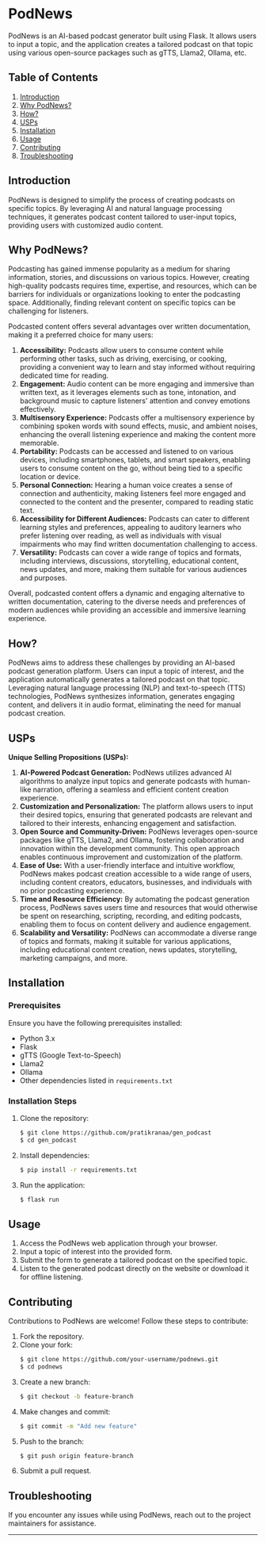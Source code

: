 # PodNews

PodNews is an AI-based podcast generator built using Flask. It allows users to input a topic, and the application creates a tailored podcast on that topic using various open-source packages such as gTTS, Llama2, Ollama, etc.

## Table of Contents

1. [Introduction](#introduction)
2. [Why PodNews?](#Why+PodNews%3F)
3. [How?](#How%3F)
4. [USPs](#USPs)
5. [Installation](#installation)
6. [Usage](#usage)
7. [Contributing](#contributing)
8. [Troubleshooting](#Troubleshooting)

## Introduction

PodNews is designed to simplify the process of creating podcasts on specific topics. By leveraging AI and natural language processing techniques, it generates podcast content tailored to user-input topics, providing users with customized audio content.

## Why PodNews?

Podcasting has gained immense popularity as a medium for sharing information, stories, and discussions on various topics. However, creating high-quality podcasts requires time, expertise, and resources, which can be barriers for individuals or organizations looking to enter the podcasting space. Additionally, finding relevant content on specific topics can be challenging for listeners.


Podcasted content offers several advantages over written documentation, making it a preferred choice for many users:

1. **Accessibility:** Podcasts allow users to consume content while performing other tasks, such as driving, exercising, or cooking, providing a convenient way to learn and stay informed without requiring dedicated time for reading.
2. **Engagement:** Audio content can be more engaging and immersive than written text, as it leverages elements such as tone, intonation, and background music to capture listeners' attention and convey emotions effectively.
3. **Multisensory Experience:** Podcasts offer a multisensory experience by combining spoken words with sound effects, music, and ambient noises, enhancing the overall listening experience and making the content more memorable.
4. **Portability:** Podcasts can be accessed and listened to on various devices, including smartphones, tablets, and smart speakers, enabling users to consume content on the go, without being tied to a specific location or device.
5. **Personal Connection:** Hearing a human voice creates a sense of connection and authenticity, making listeners feel more engaged and connected to the content and the presenter, compared to reading static text.
6. **Accessibility for Different Audiences:** Podcasts can cater to different learning styles and preferences, appealing to auditory learners who prefer listening over reading, as well as individuals with visual impairments who may find written documentation challenging to access.
7. **Versatility:** Podcasts can cover a wide range of topics and formats, including interviews, discussions, storytelling, educational content, news updates, and more, making them suitable for various audiences and purposes.

Overall, podcasted content offers a dynamic and engaging alternative to written documentation, catering to the diverse needs and preferences of modern audiences while providing an accessible and immersive learning experience.

## How?

PodNews aims to address these challenges by providing an AI-based podcast generation platform. Users can input a topic of interest, and the application automatically generates a tailored podcast on that topic. Leveraging natural language processing (NLP) and text-to-speech (TTS) technologies, PodNews synthesizes information, generates engaging content, and delivers it in audio format, eliminating the need for manual podcast creation.

## USPs


**Unique Selling Propositions (USPs):**

1. **AI-Powered Podcast Generation:** PodNews utilizes advanced AI algorithms to analyze input topics and generate podcasts with human-like narration, offering a seamless and efficient content creation experience.
2. **Customization and Personalization:** The platform allows users to input their desired topics, ensuring that generated podcasts are relevant and tailored to their interests, enhancing engagement and satisfaction.
3. **Open Source and Community-Driven:** PodNews leverages open-source packages like gTTS, Llama2, and Ollama, fostering collaboration and innovation within the development community. This open approach enables continuous improvement and customization of the platform.
4. **Ease of Use:** With a user-friendly interface and intuitive workflow, PodNews makes podcast creation accessible to a wide range of users, including content creators, educators, businesses, and individuals with no prior podcasting experience.
5. **Time and Resource Efficiency:** By automating the podcast generation process, PodNews saves users time and resources that would otherwise be spent on researching, scripting, recording, and editing podcasts, enabling them to focus on content delivery and audience engagement.
6. **Scalability and Versatility:** PodNews can accommodate a diverse range of topics and formats, making it suitable for various applications, including educational content creation, news updates, storytelling, marketing campaigns, and more.

## Installation

### Prerequisites

Ensure you have the following prerequisites installed:

- Python 3.x
- Flask
- gTTS (Google Text-to-Speech)
- Llama2
- Ollama
- Other dependencies listed in `requirements.txt`

### Installation Steps

1. Clone the repository:

   ```bash
   $ git clone https://github.com/pratikranaa/gen_podcast
   $ cd gen_podcast
   ```
2. Install dependencies:

   ```bash
   $ pip install -r requirements.txt
   ```
3. Run the application:

   ```bash
   $ flask run
   ```

## Usage

1. Access the PodNews web application through your browser.
2. Input a topic of interest into the provided form.
3. Submit the form to generate a tailored podcast on the specified topic.
4. Listen to the generated podcast directly on the website or download it for offline listening.

## Contributing

Contributions to PodNews are welcome! Follow these steps to contribute:

1. Fork the repository.
2. Clone your fork:
   ```bash
   $ git clone https://github.com/your-username/podnews.git
   $ cd podnews
   ```
3. Create a new branch:
   ```bash
   $ git checkout -b feature-branch
   ```
4. Make changes and commit:
   ```bash
   $ git commit -m "Add new feature"
   ```
5. Push to the branch:
   ```bash
   $ git push origin feature-branch
   ```
6. Submit a pull request.

## Troubleshooting

If you encounter any issues while using PodNews, reach out to the project maintainers for assistance.

---
